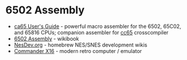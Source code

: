 # 6502 Assembly
* [ca65 User's Guide](https://cc65.github.io/doc/ca65.html) - powerful macro assembler for the 6502, 65C02, and 65816 CPUs; companion assembler for [cc65](https://cc65.github.io/) crosscompiler
* [6502 Assembly](https://en.wikibooks.org/wiki/6502_Assembly) - wikibook
* [NesDev.org](https://www.nesdev.org/) - homebrew NES/SNES development wikis
* [Commander X16](https://github.com/commanderx16) - modern retro computer / emulator

